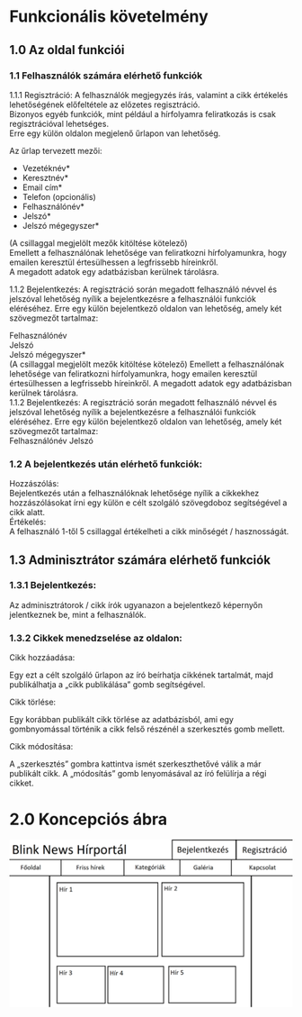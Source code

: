 # Funkcionális követelmény
## 1.0 Az oldal funkciói

### 1.1 Felhasználók számára elérhető funkciók

1.1.1 Regisztráció:
A felhasználók megjegyzés írás, valamint a cikk értékelés lehetőségének előfeltétele az előzetes regisztráció. <br>
Bizonyos egyéb funkciók, mint például a hírfolyamra feliratkozás is csak regisztrációval lehetséges. <br>
Erre egy külön oldalon megjelenő űrlapon van lehetőség.

Az űrlap tervezett mezői: <br>
- Vezetéknév*
- Keresztnév*
- Email cím*
- Telefon (opcionális)
- Felhasználónév*
- Jelszó*
- Jelszó mégegyszer*

(A csillaggal megjelölt mezők kitöltése kötelező) <br>
Emellett a felhasználónak lehetősége van feliratkozni hírfolyamunkra, hogy emailen keresztül értesülhessen a legfrissebb híreinkről. <br>
A megadott adatok egy adatbázisban kerülnek tárolásra.

1.1.2 Bejelentkezés:
A regisztráció során megadott felhasználó névvel és jelszóval lehetőség nyílik a bejelentkezésre a felhasználói funkciók eléréséhez.
Erre egy külön bejelentkező oldalon van lehetőség, amely két szövegmezőt tartalmaz: <br>

Felhasználónév <br>
Jelszó <br>
Jelszó mégegyszer* <br>
(A csillaggal megjelölt mezők kitöltése kötelező)
Emellett a felhasználónak lehetősége van feliratkozni hírfolyamunkra, hogy emailen keresztül értesülhessen a legfrissebb híreinkről.
A megadott adatok egy adatbázisban kerülnek tárolásra. <br>
1.1.2 Bejelentkezés:
A regisztráció során megadott felhasználó névvel és jelszóval lehetőség nyílik a bejelentkezésre a felhasználói funkciók eléréséhez. Erre egy külön bejelentkező oldalon van lehetőség, amely két szövegmezőt tartalmaz: <br>
Felhasználónév
Jelszó
### 1.2	A bejelentkezés után elérhető funkciók: <br>
Hozzászólás: <br>
Bejelentkezés után a felhasználóknak lehetősége nyílik a cikkekhez hozzászólásokat írni egy külön e célt szolgáló szövegdoboz segítségével a cikk alatt. <br>
Értékelés: <br>
A felhasználó 1-től 5 csillaggal értékelheti a cikk minőségét / hasznosságát.

## 1.3 Adminisztrátor számára elérhető funkciók

### 1.3.1 Bejelentkezés:

Az adminisztrátorok / cikk írók ugyanazon a bejelentkező képernyőn jelentkeznek be, mint a felhasználók.

### 1.3.2 Cikkek menedzselése az oldalon:

Cikk hozzáadása: <br>

Egy ezt a célt szolgáló űrlapon az író beírhatja cikkének tartalmát, majd publikálhatja a „cikk publikálása” gomb segítségével. <br>

Cikk törlése: <br>

Egy korábban publikált cikk törlése az adatbázisból, ami egy gombnyomással történik a cikk felső részénél a szerkesztés gomb mellett. <br>

Cikk módosítása: <br>

A „szerkesztés” gombra kattintva ismét szerkeszthetővé válik a már publikált cikk. A „módosítás” gomb lenyomásával az író felülírja a régi cikket.

# 2.0 Koncepciós ábra
![funk.spec](koncepcio.png 'Koncepciós ábra')
